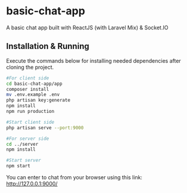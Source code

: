 # basic-chat-app
A basic chat app built with ReactJS (with Laravel Mix) &amp; Socket.IO

## Installation & Running

Execute the commands below for installing needed dependencies after cloning the project.

```bash
#For client side
cd basic-chat-app/app
composer install
mv .env.example .env
php artisan key:generate
npm install
npm run production

#Start client side
php artisan serve --port:9000

#For server side
cd ../server
npm install

#Start server
npm start
```

You can enter to chat from your browser using this link: http://127.0.0.1:9000/
